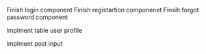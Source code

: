Finish login component
Finish registartion componenet
Finsih forgot password component

Implment table user profile

Implment post input